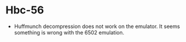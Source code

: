 # Hbc-56
* Huffmunch decompression does not work on the emulator. It seems something is wrong with the 6502 emulation.
